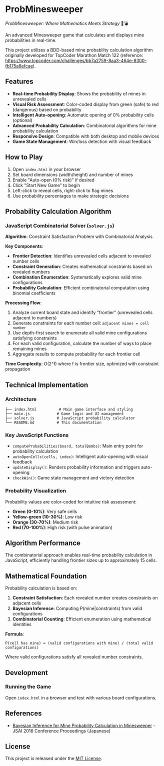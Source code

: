 # ProbMinesweeper

*ProbMinesweeper: Where Mathematics Meets Strategy* 🎯💣

An advanced Minesweeper game that calculates and displays mine probabilities in real-time.

This project utilizes a BDD-based mine probability calculation algorithm originally developed for TopCoder Marathon Match 122 (reference: https://www.topcoder.com/challenges/bb7a2759-8aa3-464e-8300-fb175a8efcae).

## Features

- **Real-time Probability Display**: Shows the probability of mines in unrevealed cells
- **Visual Risk Assessment**: Color-coded display from green (safe) to red (dangerous) based on probability
- **Intelligent Auto-opening**: Automatic opening of 0% probability cells (optional)
- **Advanced Probability Calculation**: Combinatorial algorithms for mine probability calculation
- **Responsive Design**: Compatible with both desktop and mobile devices
- **Game State Management**: Win/loss detection with visual feedback

## How to Play

1. Open `index.html` in your browser
2. Set board dimensions (width/height) and number of mines
3. Enable "Auto-open (0% risk)" if desired
4. Click "Start New Game" to begin
5. Left-click to reveal cells, right-click to flag mines
6. Use probability percentages to make strategic decisions

## Probability Calculation Algorithm

### JavaScript Combinatorial Solver (`solver.js`)

**Algorithm**: Constraint Satisfaction Problem with Combinatorial Analysis

**Key Components**:
- **Frontier Detection**: Identifies unrevealed cells adjacent to revealed number cells
- **Constraint Generation**: Creates mathematical constraints based on revealed numbers
- **Combination Enumeration**: Systematically explores valid mine configurations
- **Probability Calculation**: Efficient combinatorial computation using binomial coefficients

**Processing Flow**:
1. Analyze current board state and identify "frontier" (unrevealed cells adjacent to numbers)
2. Generate constraints for each number cell: `adjacent mines = cell number`
3. Use depth-first search to enumerate all valid mine configurations satisfying constraints
4. For each valid configuration, calculate the number of ways to place remaining mines
5. Aggregate results to compute probability for each frontier cell

**Time Complexity**: O(2^f) where f is frontier size, optimized with constraint propagation

## Technical Implementation

### Architecture

```
├── index.html          # Main game interface and styling
├── main.js            # Game logic and UI management
├── solver.js          # JavaScript probability calculator
└── README.md          # This documentation
```

### Key JavaScript Functions

- `computeProbabilities(board, totalBombs)`: Main entry point for probability calculation
- `autoOpenCells(cells, index)`: Intelligent auto-opening with visual feedback
- `updateDisplay()`: Renders probability information and triggers auto-opening
- `checkWin()`: Game state management and victory detection

### Probability Visualization

Probability values are color-coded for intuitive risk assessment:
- **Green (0-10%)**: Very safe cells
- **Yellow-green (10-30%)**: Low risk
- **Orange (30-70%)**: Medium risk
- **Red (70-100%)**: High risk (with pulse animation)

## Algorithm Performance

The combinatorial approach enables real-time probability calculation in JavaScript, efficiently handling frontier sizes up to approximately 15 cells.

## Mathematical Foundation

Probability calculation is based on:

1. **Constraint Satisfaction**: Each revealed number creates constraints on adjacent cells
2. **Bayesian Inference**: Computing P(mine|constraints) from valid configurations
3. **Combinatorial Counting**: Efficient enumeration using mathematical identities

**Formula**:
```
P(cell has mine) = (valid configurations with mine) / (total valid configurations)
```

Where valid configurations satisfy all revealed number constraints.

## Development

### Running the Game
Open `index.html` in a browser and test with various board configurations.

## References

- [Bayesian Inference for Mine Probability Calculation in Minesweeper](https://www.ai-gakkai.or.jp/jsai2016/webprogram/2016/pdf/927.pdf) - JSAI 2016 Conference Proceedings (Japanese)

## License

This project is released under the [MIT License](LICENSE).